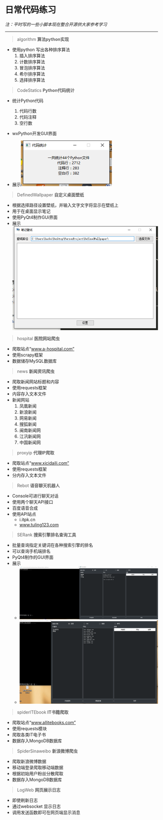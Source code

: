 # 日常代码练习

    
*注：平时写的一些小脚本现在整合开源供大家参考学习*

------
> algorithm **算法python实现**

* 使用python 写出各种排序算法
    1. 插入排序算法
    2. 计数排序算法
    3. 冒泡排序算法
    4. 希尔排序算法
    5. 选择排序算法

> CodeStatics **Python代码统计**

* 统计Python代码
    1. 代码行数
    2. 代码注释
    3. 空行数
    
* wxPython开发GUI界面
* 展示![demo](/CodeStatistics/demo.png)

> DefinedWallpaper **自定义桌面壁纸**

* 根据选择路径设置壁纸，并输入文字文字将显示在壁纸上
* 用于在桌面显示笔记
* 使用PyQt4制作GUi界面
* 展示![demo](/DefinedWallpaper/demo.png)

> hospital **医院网站爬虫**

* 爬取站点“www.a-hospital.com”
* 使用scrapy框架
* 数据储存MySQL数据库

> news **新闻资讯爬虫**

* 爬取新闻网站标题和内容
* 使用requests框架
* 内容存入文本文件
* 新闻网站
    1. 凤凰新闻
    2. 新浪新闻
    3. 网易新闻
    4. 搜狐新闻
    5. 闽南新闻网
    6. 江汛新闻网
    7. 中国新闻网

> proxyip **代理IP爬取**

* 爬取站点“www.xicidaili.com”
* 使用requests框架
* 分内存入文本文件

>  Rebot **语音聊天机器人**

* Console可进行聊天对话
* 使用两个聊天API接口
* 百度语音合成
* 使用API站点
    * i.itpk.cn
    * www.tuling123.com

> SERank **搜索引擎排名查询工具**

* 批量查询指定关键词在各种搜索引擎的排名
* 可以查询手机端排名
* PyQt4制作的GUI界面
* 展示 
    * ![demo](/SERank/demo.gif)
    * ![demo2](/SERank/demo2.gif)

> spiderITEbook **IT书籍爬取**

* 爬取站点“www.allitebooks.com”
* 使用requests模块
* 爬取各类IT电子书
* 数据存入MongoDB数据库

> SpiderSinaweibo **新浪微博爬虫**

* 爬取新浪微博数据
* 移动端登录爬取移动端数据
* 根据初始用户粉丝分散爬取
* 数据存入MongoDB数据库


> LogWeb **网页展示日志**

* 即使刷新日志
* 通过websocket 显示日志
* 调用发送函数即可在网页端显示消息